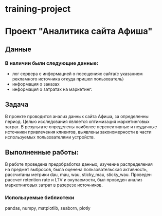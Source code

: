 ﻿# training-project
# Проект "Аналитика  сайта Афиша"<a name="afisha"></a>
## Данные

### В наличии были следующие данные:

 - лог сервера с информацией о посещениях сайта(с указанием рекламного источника откуда пришел пользователь)
 - информация о заказах
 - информация о затратах на маркетинг:
## Задача
В проекте проводится анализ данных сайта Афиша, за определенны период. Целью исследования является оптимизация маркетинговых затрат. В результате  определены наиболее перспективные и неудачные источники привлечения клиентов, выявлены закономерности в части используемых пользователями устройств.
## Выполненные работы:
В работе проведена предобработка данных, изучение распределения на предмет выбросов, была оценена пользовательская активность, рассчитаны метрики dau, mau, wau, sticky_mau, sticky_wau. Проведен рассчет retention rate и LTV и окупаемости, был проведен анализ маркетинговых затрат в разерезе источников.

### Используемые библиотеки
pandas, numpy, matplotlib, seaborn, plotly